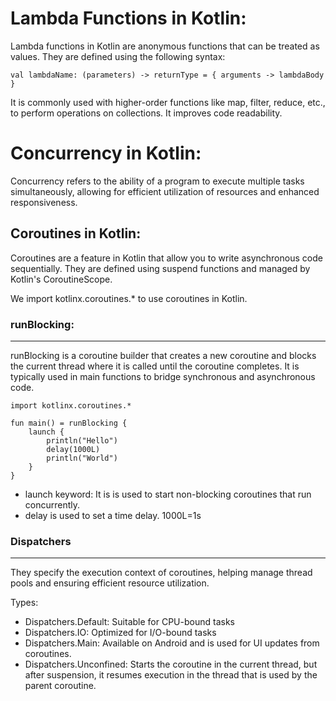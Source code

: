 # Lambda Functions in Kotlin:
Lambda functions in Kotlin are anonymous functions that can be treated as values. They are defined using the following syntax:

```
val lambdaName: (parameters) -> returnType = { arguments -> lambdaBody }
```

It is commonly used with higher-order functions like map, filter, reduce, etc., to perform operations on collections. It improves code readability.

# Concurrency in Kotlin:
Concurrency refers to the ability of a program to execute multiple tasks simultaneously, allowing for efficient utilization of resources and enhanced responsiveness.

## Coroutines in Kotlin:
Coroutines are a feature in Kotlin that allow you to write asynchronous code sequentially. They are defined using suspend functions and managed by Kotlin's CoroutineScope.

We import kotlinx.coroutines.* to use coroutines in Kotlin.

### runBlocking:
---
runBlocking is a coroutine builder that creates a new coroutine and blocks the current thread where it is called until the coroutine completes. It is typically used in main functions to bridge synchronous and asynchronous code.

```
import kotlinx.coroutines.*

fun main() = runBlocking {
    launch {
        println("Hello")
        delay(1000L)
        println("World")
    }
}
```

- launch keyword: It is is used to start non-blocking coroutines that run concurrently.
- delay is used to set a time delay. 1000L=1s

### Dispatchers
---
They specify the execution context of coroutines, helping manage thread pools and ensuring efficient resource utilization.

Types:
- Dispatchers.Default: Suitable for CPU-bound tasks
- Dispatchers.IO: Optimized for I/O-bound tasks
- Dispatchers.Main: Available on Android and is used for UI updates from coroutines.
- Dispatchers.Unconfined: Starts the coroutine in the current thread, but after suspension, it resumes execution in the thread that is used by the parent coroutine.

